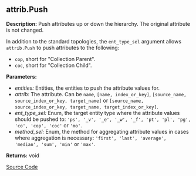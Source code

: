 ## attrib.Push  
  
  
**Description:** Push attributes up or down the hierarchy. The original attribute is not changed.


In addition to the standard topologies, the `ent_type_sel` argument allows `attrib.Push` to
push attributes to the following:
- `cop`, short for "Collection Parent".
- `coc`, short for "Collection Child".  
  
**Parameters:**  
  * *entities:* Entities, the entities to push the attribute values for.  
  * *attrib:* The attribute. Can be `name`, `[name, index_or_key]`,
`[source_name, source_index_or_key, target_name]` or `[source_name, source_index_or_key, target_name, target_index_or_key]`.  
  * *ent\_type\_sel:* Enum, the target entity type where the attribute values should be pushed to:
`'ps', '_v', '_e', '_w', '_f', 'pt', 'pl', 'pg', 'co', 'cop', 'coc'` or `'mo'`.  
  * *method\_sel:* Enum, the method for aggregating attribute values in cases where aggregation is necessary:
`'first', 'last', 'average', 'median', 'sum', 'min'` or `'max'`.  
  
**Returns:** void  

[Source Code](https://github.com/design-automation/mobius-sim-funcs/blob/main/src/modules/functions/attrib/Push.ts) 